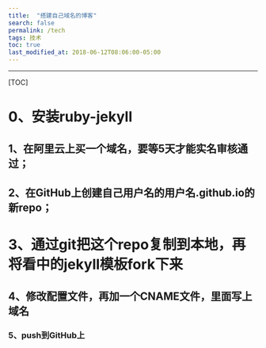 ```yaml
---
title:  "搭建自己域名的博客"
search: false
permalink: /tech
tags: 技术
toc: true
last_modified_at: 2018-06-12T08:06:00-05:00
---
```


----

[TOC]



# 0、安装ruby-jekyll

## 1、在阿里云上买一个域名，要等5天才能实名审核通过；

## 2、在GitHub上创建自己用户名的用户名.github.io的新repo；

# 3、通过git把这个repo复制到本地，再将看中的jekyll模板fork下来

## 4、修改配置文件，再加一个CNAME文件，里面写上域名

### 5、push到GitHub上